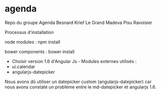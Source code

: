 # agenda
Repo du groupe Agenda Besnard Krief Le Grand Madeva Pisu Ravoisier

Processus d'installation

node modules : npm install

bower components : bower install
- Choisir version 1.6 d'Angular Js
      - 
Modules externes utilisés : 
- ui.calendar
- angularjs-datepicker

Nous avons dû utiliser un datepicker custom (angularjs-datepicker) 
car nous avons constaté un problème entre le md-datepicker et angularjs 1.6.
